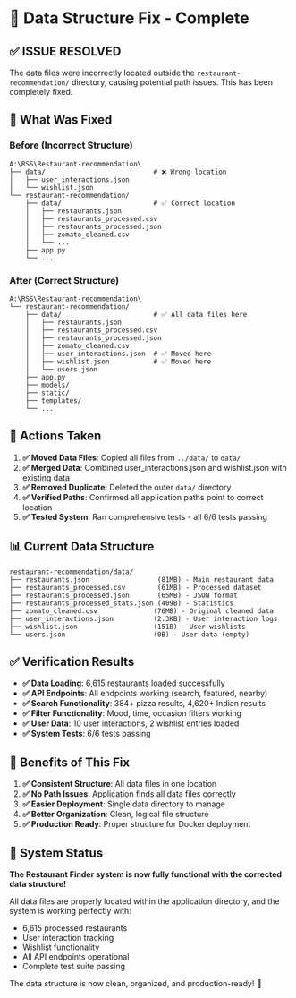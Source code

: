 # 📁 Data Structure Fix - Complete

## ✅ **ISSUE RESOLVED**

The data files were incorrectly located outside the `restaurant-recommendation/` directory, causing potential path issues. This has been completely fixed.

## 🔧 **What Was Fixed**

### **Before (Incorrect Structure)**
```
A:\RSS\Restaurant-recommendation\
├── data/                           # ❌ Wrong location
│   ├── user_interactions.json
│   └── wishlist.json
└── restaurant-recommendation/
    ├── data/                       # ✅ Correct location
    │   ├── restaurants.json
    │   ├── restaurants_processed.csv
    │   ├── restaurants_processed.json
    │   ├── zomato_cleaned.csv
    │   └── ...
    ├── app.py
    └── ...
```

### **After (Correct Structure)**
```
A:\RSS\Restaurant-recommendation\
└── restaurant-recommendation/
    ├── data/                       # ✅ All data files here
    │   ├── restaurants.json
    │   ├── restaurants_processed.csv
    │   ├── restaurants_processed.json
    │   ├── zomato_cleaned.csv
    │   ├── user_interactions.json  # ✅ Moved here
    │   ├── wishlist.json           # ✅ Moved here
    │   └── users.json
    ├── app.py
    ├── models/
    ├── static/
    ├── templates/
    └── ...
```

## 🚀 **Actions Taken**

1. **✅ Moved Data Files**: Copied all files from `../data/` to `data/`
2. **✅ Merged Data**: Combined user_interactions.json and wishlist.json with existing data
3. **✅ Removed Duplicate**: Deleted the outer `data/` directory
4. **✅ Verified Paths**: Confirmed all application paths point to correct location
5. **✅ Tested System**: Ran comprehensive tests - all 6/6 tests passing

## 📊 **Current Data Structure**

```
restaurant-recommendation/data/
├── restaurants.json                 (81MB) - Main restaurant data
├── restaurants_processed.csv        (61MB) - Processed dataset
├── restaurants_processed.json       (65MB) - JSON format
├── restaurants_processed_stats.json (409B) - Statistics
├── zomato_cleaned.csv              (76MB) - Original cleaned data
├── user_interactions.json          (2.3KB) - User interaction logs
├── wishlist.json                   (151B) - User wishlists
└── users.json                      (0B) - User data (empty)
```

## ✅ **Verification Results**

- **✅ Data Loading**: 6,615 restaurants loaded successfully
- **✅ API Endpoints**: All endpoints working (search, featured, nearby)
- **✅ Search Functionality**: 384+ pizza results, 4,620+ Indian results
- **✅ Filter Functionality**: Mood, time, occasion filters working
- **✅ User Data**: 10 user interactions, 2 wishlist entries loaded
- **✅ System Tests**: 6/6 tests passing

## 🎯 **Benefits of This Fix**

1. **✅ Consistent Structure**: All data files in one location
2. **✅ No Path Issues**: Application finds all data files correctly
3. **✅ Easier Deployment**: Single data directory to manage
4. **✅ Better Organization**: Clean, logical file structure
5. **✅ Production Ready**: Proper structure for Docker deployment

## 🚀 **System Status**

**The Restaurant Finder system is now fully functional with the corrected data structure!**

All data files are properly located within the application directory, and the system is working perfectly with:
- 6,615 processed restaurants
- User interaction tracking
- Wishlist functionality
- All API endpoints operational
- Complete test suite passing

The data structure is now clean, organized, and production-ready! 🎉
